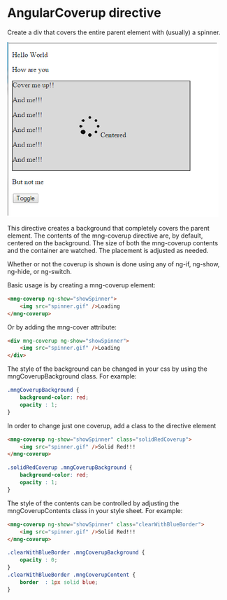 AngularCoverup directive
===============

Create a div that covers the entire parent element with (usually) a spinner.

![AngularCoverup Directive Example](https://github.com/marneborn/angular-coverup/blob/master/examples/images/example1.png)

This directive creates a background that completely covers the parent element.
The contents of the mng-coverup directive are, by default, centered on the background.
The size of both the mng-coverup contents and the container are watched. The placement is adjusted as needed.

Whether or not the coverup is shown is done using any of ng-if, ng-show, ng-hide, or ng-switch.

Basic usage is by creating a mng-coverup element:
```html
<mng-coverup ng-show="showSpinner">
    <img src="spinner.gif" />Loading
</mng-coverup>
```
Or by adding the mng-cover attribute:
```html
<div mng-coverup ng-show="showSpinner">
    <img src="spinner.gif" />Loading
</div>
```

The style of the background can be changed in your css by using the mngCoverupBackground class.
For example:
```css
.mngCoverupBackground {
	background-color: red;
	opacity : 1;
}
```

In order to change just one coverup, add a class to the directive element
```html
<mng-coverup ng-show="showSpinner" class="solidRedCoverup">
    <img src="spinner.gif" />Solid Red!!!
</mng-coverup>
```
```css
.solidRedCoverup .mngCoverupBackground {
	background-color: red;
	opacity : 1;
}
```

The style of the contents can be controlled by adjusting the mngCoverupContents class in your style sheet.
For example:
```html
<mng-coverup ng-show="showSpinner" class="clearWithBlueBorder">
    <img src="spinner.gif" />Solid Red!!!
</mng-coverup>
```
```css
.clearWithBlueBorder .mngCoverupBackground {
	opacity : 0;
}
.clearWithBlueBorder .mngCoverupContent {
	border  : 1px solid blue;
}
```

